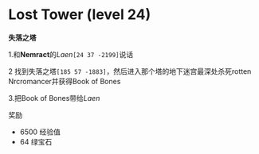 # Lost Tower (level 24)
**失落之塔**

1.和**Nemract**的*Laen*`[24 37 -2199]`说话

2 找到失落之塔`[185 57 -1883]`，然后进入那个塔的地下迷宫最深处杀死rotten Nrcromancer并获得Book of Bones

3.把Book of Bones带给*Laen*

奖励

+ 6500 经验值
+ 64 绿宝石